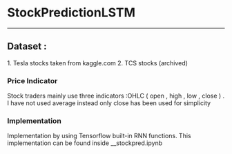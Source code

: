# StockPredictionLSTM
<hr> 

<h2> Dataset : </h2>
1. Tesla stocks taken from kaggle.com
2. TCS stocks (archived)

<h3> Price Indicator  </h3>
Stock traders mainly use three indicators :OHLC ( open , high , low , close ) . I have not used average instead only close has been used 
for simplicity 

<h3> Implementation </h3>
Implementation by using Tensorflow built-in RNN functions. 
This implementation can be found inside __stockpred.ipynb

